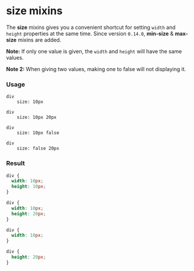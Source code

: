 # size mixins

The **size** mixins gives you a convenient shortcut for setting `width` and `height` properties at the same time.
Since version `0.14.0`, **min-size** & **max-size** mixins are added.

**Note:** If only one value is given, the `width` and `height` will have the same values.

**Note 2:** When giving two values, making one to false will not displaying it.

### Usage

```stylus
div
    size: 10px

div
    size: 10px 20px

div
    size: 10px false

div
    size: false 20px
```

### Result

```css
div {
  width: 10px;
  height: 10px;
}

div {
  width: 10px;
  height: 20px;
}

div {
  width: 10px;
}

div {
  height: 20px;
}
```
